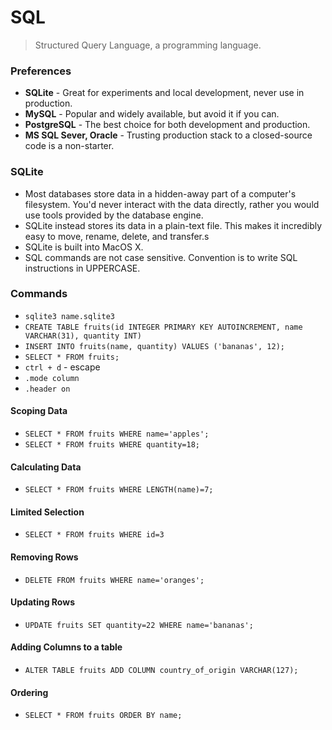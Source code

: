 # SQL

> Structured Query Language, a programming language.

### Preferences

- **SQLite** - Great for experiments and local development, never use in production.
- **MySQL** - Popular and widely available, but avoid it if you can.
- **PostgreSQL** - The best choice for both development and production.
- **MS SQL Sever, Oracle** - Trusting production stack to a closed-source code is a non-starter.

### SQLite

- Most databases store data in a hidden-away part of a computer's filesystem. You'd never interact with the data directly, rather you would use tools provided by the database engine.
- SQLite instead stores its data in a plain-text file. This makes it incredibly easy to move, rename, delete, and transfer.s
- SQLite is built into MacOS X.
- SQL commands are not case sensitive. Convention is to write SQL instructions in UPPERCASE.

### Commands

- `sqlite3 name.sqlite3`
- `CREATE TABLE fruits(id INTEGER PRIMARY KEY AUTOINCREMENT, name VARCHAR(31), quantity INT)`
- `INSERT INTO fruits(name, quantity) VALUES ('bananas', 12);`
- `SELECT * FROM fruits;`
- `ctrl + d` - escape
- `.mode column`
- `.header on`

#### Scoping Data

- `SELECT * FROM fruits WHERE name='apples';`
- `SELECT * FROM fruits WHERE quantity=18;`

#### Calculating Data

- `SELECT * FROM fruits WHERE LENGTH(name)=7;`

#### Limited Selection

- `SELECT * FROM fruits WHERE id=3`

#### Removing Rows

- `DELETE FROM fruits WHERE name='oranges';`

#### Updating Rows

- `UPDATE fruits SET quantity=22 WHERE name='bananas';`

#### Adding Columns to a table

- `ALTER TABLE fruits ADD COLUMN country_of_origin VARCHAR(127);`

#### Ordering

- `SELECT * FROM fruits ORDER BY name;`
